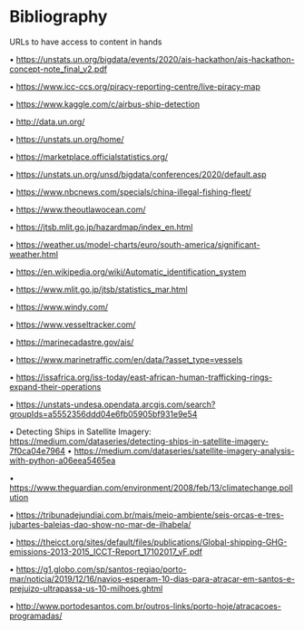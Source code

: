 # Bibliography
URLs to have access to content in hands

•	https://unstats.un.org/bigdata/events/2020/ais-hackathon/ais-hackathon-concept-note_final_v2.pdf

•	https://www.icc-ccs.org/piracy-reporting-centre/live-piracy-map

•	https://www.kaggle.com/c/airbus-ship-detection

•	http://data.un.org/

•	https://unstats.un.org/home/

•	https://marketplace.officialstatistics.org/

•	https://unstats.un.org/unsd/bigdata/conferences/2020/default.asp

•	https://www.nbcnews.com/specials/china-illegal-fishing-fleet/

•	https://www.theoutlawocean.com/

•	https://jtsb.mlit.go.jp/hazardmap/index_en.html

•	https://weather.us/model-charts/euro/south-america/significant-weather.html

•	https://en.wikipedia.org/wiki/Automatic_identification_system

•	https://www.mlit.go.jp/jtsb/statistics_mar.html

•	https://www.windy.com/

•	https://www.vesseltracker.com/

•	https://marinecadastre.gov/ais/

•	https://www.marinetraffic.com/en/data/?asset_type=vessels

•	https://issafrica.org/iss-today/east-african-human-trafficking-rings-expand-their-operations

•	https://unstats-undesa.opendata.arcgis.com/search?groupIds=a5552356ddd04e6fb05905bf931e9e54

•	Detecting Ships in Satellite Imagery: https://medium.com/dataseries/detecting-ships-in-satellite-imagery-7f0ca04e7964
•	https://medium.com/dataseries/satellite-imagery-analysis-with-python-a06eea5465ea

•	https://www.theguardian.com/environment/2008/feb/13/climatechange.pollution

•	https://tribunadejundiai.com.br/mais/meio-ambiente/seis-orcas-e-tres-jubartes-baleias-dao-show-no-mar-de-ilhabela/

•	https://theicct.org/sites/default/files/publications/Global-shipping-GHG-emissions-2013-2015_ICCT-Report_17102017_vF.pdf

•	https://g1.globo.com/sp/santos-regiao/porto-mar/noticia/2019/12/16/navios-esperam-10-dias-para-atracar-em-santos-e-prejuizo-ultrapassa-us-10-milhoes.ghtml

•	http://www.portodesantos.com.br/outros-links/porto-hoje/atracacoes-programadas/
